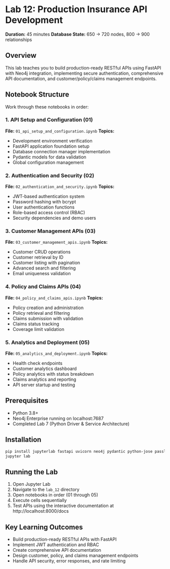 # Lab 12: Production Insurance API Development

**Duration:** 45 minutes
**Database State:** 650 → 720 nodes, 800 → 900 relationships

## Overview

This lab teaches you to build production-ready RESTful APIs using FastAPI with Neo4j integration, implementing secure authentication, comprehensive API documentation, and customer/policy/claims management endpoints.

## Notebook Structure

Work through these notebooks in order:

### 1. API Setup and Configuration (01)
**File:** `01_api_setup_and_configuration.ipynb`
**Topics:**
- Development environment verification
- FastAPI application foundation setup
- Database connection manager implementation
- Pydantic models for data validation
- Global configuration management

### 2. Authentication and Security (02)
**File:** `02_authentication_and_security.ipynb`
**Topics:**
- JWT-based authentication system
- Password hashing with bcrypt
- User authentication functions
- Role-based access control (RBAC)
- Security dependencies and demo users

### 3. Customer Management APIs (03)
**File:** `03_customer_management_apis.ipynb`
**Topics:**
- Customer CRUD operations
- Customer retrieval by ID
- Customer listing with pagination
- Advanced search and filtering
- Email uniqueness validation

### 4. Policy and Claims APIs (04)
**File:** `04_policy_and_claims_apis.ipynb`
**Topics:**
- Policy creation and administration
- Policy retrieval and filtering
- Claims submission with validation
- Claims status tracking
- Coverage limit validation

### 5. Analytics and Deployment (05)
**File:** `05_analytics_and_deployment.ipynb`
**Topics:**
- Health check endpoints
- Customer analytics dashboard
- Policy analytics with status breakdown
- Claims analytics and reporting
- API server startup and testing

## Prerequisites

- Python 3.8+
- Neo4j Enterprise running on localhost:7687
- Completed Lab 7 (Python Driver & Service Architecture)

## Installation

```bash
pip install jupyterlab fastapi uvicorn neo4j pydantic python-jose passlib pytest
jupyter lab
```

## Running the Lab

1. Open Jupyter Lab
2. Navigate to the `lab_12` directory
3. Open notebooks in order (01 through 05)
4. Execute cells sequentially
5. Test APIs using the interactive documentation at http://localhost:8000/docs

## Key Learning Outcomes

- Build production-ready RESTful APIs with FastAPI
- Implement JWT authentication and RBAC
- Create comprehensive API documentation
- Design customer, policy, and claims management endpoints
- Handle API security, error responses, and rate limiting
